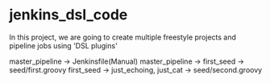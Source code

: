 # jenkins_dsl_code
In this project, we are going to create multiple freestyle projects and pipeline jobs using 'DSL plugins'

master_pipeline -> Jenkinsfile(Manual)
master_pipeline -> first_seed -> seed/first.groovy
first_seed -> just_echoing, just_cat -> seed/second.groovy
